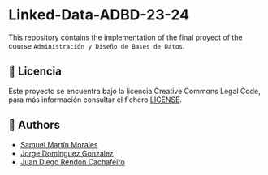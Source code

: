 # Linked-Data-ADBD-23-24
This repository contains the implementation of the final proyect of the course `Administración y Diseño de Bases de Datos`.


## 📝 Licencia

Este proyecto se encuentra bajo la licencia Creative Commons Legal Code, para más información consultar el fichero [LICENSE](./LICENSE).

## 📌 Authors

- [Samuel Martín Morales](alu0101359526@ull.edu.es)
- [Jorge Domínguez González](alu0101330600@ull.edu.es)
- [Juan Diego Rendon Cachafeiro](alu0101327747@ull.edu.es)
